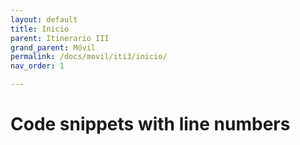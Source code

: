 ```yaml
---
layout: default
title: Inicio
parent: Itinerario III
grand_parent: Móvil
permalink: /docs/movil/iti3/inicio/
nav_order: 1

---
```


# Code snippets with line numbers
